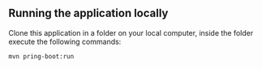 ## Running the application locally

Clone this application in a folder on your local computer, inside the folder
execute the following commands:

```shell
mvn pring-boot:run
```